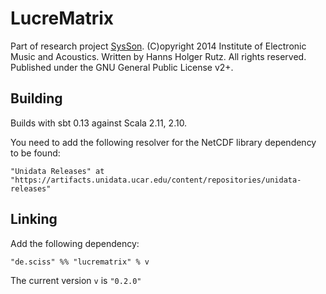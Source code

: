 # LucreMatrix

Part of research project [SysSon](http://sysson.kug.ac.at/). (C)opyright 2014 Institute of Electronic Music and Acoustics. Written by Hanns Holger Rutz. All rights reserved. Published under the GNU General Public License v2+.

## Building

Builds with sbt 0.13 against Scala 2.11, 2.10.

You need to add the following resolver for the NetCDF library dependency to be found:

    "Unidata Releases" at "https://artifacts.unidata.ucar.edu/content/repositories/unidata-releases"

## Linking

Add the following dependency:

    "de.sciss" %% "lucrematrix" % v

The current version `v` is `"0.2.0"`
